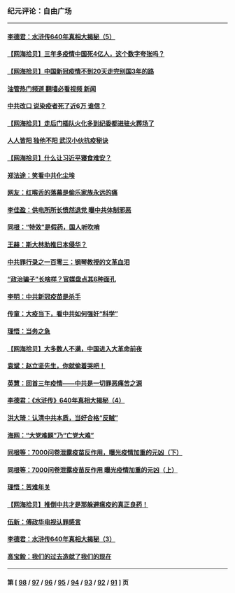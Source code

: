 ### 纪元评论：自由广场
---
#### [李德君：水浒传640年真相大揭秘（5）](../../pages/nsc993/n13910762.md?01200330) 
#### [【网海拾贝】三年多疫情中国死4亿人，这个数字夸张吗？](../../pages/nsc993/n13910014.md?01200330) 
#### [【网海拾贝】中国新冠疫情不到20天走完别国3年的路](../../pages/nsc993/n13909874.md?01200330) 
#### [油管热门频道 翻墙必看视频 新闻](ok?01200330)
#### [中共改口 说染疫者死了近6万 谁信？](../../pages/nsc993/n13909190.md?01200330) 
#### [【网海拾贝】走后门插队火化多到纪委都进驻火葬场了](../../pages/nsc993/n13908847.md?01200330) 
#### [人人皆阳 独他不阳 武汉小伙抗疫秘诀](../../pages/nsc993/n13908649.md?01200330) 
#### [【网海拾贝】什么让习近平寝食难安？](../../pages/nsc993/n13907971.md?01200330) 
#### [郑法途：笑看中共化尘埃](../../pages/nsc993/n13908320.md?01200330) 
#### [网友：红喉舌的落幕是偷乐家族永远的痛](../../pages/nsc993/n13907887.md?01200330) 
#### [李佳盈：供电所所长愤然退党 曝中共体制邪恶](../../pages/nsc993/n13907773.md?01200330) 
#### [同根：“特效”是假药，国人听吹哨](../../pages/nsc993/n13907441.md?01200330) 
#### [王赫：斯大林助推日本侵华？](../../pages/nsc993/n13907493.md?01200330) 
#### [中共罪行录之一百零三：钢琴教授的文革血泪](../../pages/nsc993/n13907424.md?01200330) 
#### [“政治骗子”长啥样？官媒盘点其6种面孔](../../pages/nsc993/n13907349.md?01200330) 
#### [李明：中共新冠疫苗是杀手](../../pages/nsc993/n13906803.md?01200330) 
#### [传童：大疫当下，看中共如何强奸“科学”](../../pages/nsc993/n13906819.md?01200330) 
#### [理悟：当务之急](../../pages/nsc993/n13906801.md?01200330) 
#### [【网海拾贝】大多数人不满，中国进入大革命前夜](../../pages/nsc993/n13906786.md?01200330) 
#### [袁斌：赵立坚先生，你就偷着哭吧！](../../pages/nsc993/n13906775.md?01200330) 
#### [英慧：回首三年疫情——中共是一切罪恶痛苦之源](../../pages/nsc993/n13906161.md?01200330) 
#### [李德君：《水浒传》640年真相大揭秘（4）](../../pages/nsc993/n13906321.md?01200330) 
#### [洪大琦：认清中共本质，当好合格“反贼”](../../pages/nsc993/n13905942.md?01200330) 
#### [海网：“大党难题”乃“亡党大难”](../../pages/nsc993/n13905910.md?01200330) 
#### [同根等：7000问卷泄露疫苗反作用，曝光疫情加重的元凶（下）](../../pages/nsc993/n13905251.md?01200330) 
#### [同根等：7000问卷泄露疫苗反作用 曝光疫情加重的元凶（上）](../../pages/nsc993/n13904267.md?01200330) 
#### [理悟：苦难年关](../../pages/nsc993/n13904266.md?01200330) 
#### [【网海拾贝】推倒中共才是那躲避瘟疫的真正良药！](../../pages/nsc993/n13904240.md?01200330) 
#### [伍新：傅政华电视认罪感言](../../pages/nsc993/n13902996.md?01200330) 
#### [李德君：水浒传640年真相大揭秘（3）](../../pages/nsc993/n13902228.md?01200330) 
#### [高宝毅：我们的过去造就了我们的现在](../../pages/nsc993/n13902203.md?01200330) 

---
#### 第 [ [98](./98.md?01200330) / [97](./97.md?01200330) / [96](./96.md?01200330) / [95](./95.md?01200330) / [94](./94.md?01200330) / [93](./93.md?01200330) / [92](./92.md?01200330) / [91](./91.md?01200330) ] 页
